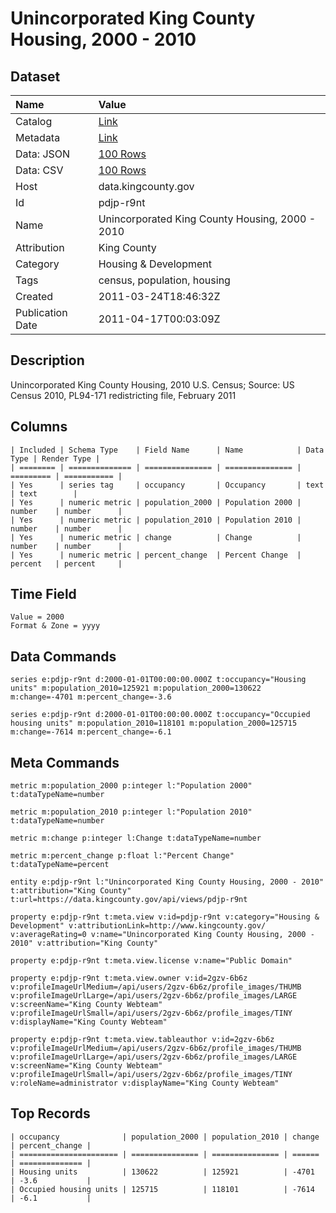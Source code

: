 # Unincorporated King County Housing, 2000 - 2010

## Dataset

| Name | Value |
| :--- | :---- |
| Catalog | [Link](https://catalog.data.gov/dataset/unincorporated-king-county-housing-2000-2010-a1cac) |
| Metadata | [Link](https://data.kingcounty.gov/api/views/pdjp-r9nt) |
| Data: JSON | [100 Rows](https://data.kingcounty.gov/api/views/pdjp-r9nt/rows.json?max_rows=100) |
| Data: CSV | [100 Rows](https://data.kingcounty.gov/api/views/pdjp-r9nt/rows.csv?max_rows=100) |
| Host | data.kingcounty.gov |
| Id | pdjp-r9nt |
| Name | Unincorporated King County Housing, 2000 - 2010 |
| Attribution | King County |
| Category | Housing & Development |
| Tags | census, population, housing |
| Created | 2011-03-24T18:46:32Z |
| Publication Date | 2011-04-17T00:03:09Z |

## Description

Unincorporated King County Housing, 2010 U.S. Census; Source: US Census 2010, PL94-171 redistricting file, February 2011

## Columns

```ls
| Included | Schema Type    | Field Name      | Name            | Data Type | Render Type |
| ======== | ============== | =============== | =============== | ========= | =========== |
| Yes      | series tag     | occupancy       | Occupancy       | text      | text        |
| Yes      | numeric metric | population_2000 | Population 2000 | number    | number      |
| Yes      | numeric metric | population_2010 | Population 2010 | number    | number      |
| Yes      | numeric metric | change          | Change          | number    | number      |
| Yes      | numeric metric | percent_change  | Percent Change  | percent   | percent     |
```

## Time Field

```ls
Value = 2000
Format & Zone = yyyy
```

## Data Commands

```ls
series e:pdjp-r9nt d:2000-01-01T00:00:00.000Z t:occupancy="Housing units" m:population_2010=125921 m:population_2000=130622 m:change=-4701 m:percent_change=-3.6

series e:pdjp-r9nt d:2000-01-01T00:00:00.000Z t:occupancy="Occupied housing units" m:population_2010=118101 m:population_2000=125715 m:change=-7614 m:percent_change=-6.1
```

## Meta Commands

```ls
metric m:population_2000 p:integer l:"Population 2000" t:dataTypeName=number

metric m:population_2010 p:integer l:"Population 2010" t:dataTypeName=number

metric m:change p:integer l:Change t:dataTypeName=number

metric m:percent_change p:float l:"Percent Change" t:dataTypeName=percent

entity e:pdjp-r9nt l:"Unincorporated King County Housing, 2000 - 2010" t:attribution="King County" t:url=https://data.kingcounty.gov/api/views/pdjp-r9nt

property e:pdjp-r9nt t:meta.view v:id=pdjp-r9nt v:category="Housing & Development" v:attributionLink=http://www.kingcounty.gov/ v:averageRating=0 v:name="Unincorporated King County Housing, 2000 - 2010" v:attribution="King County"

property e:pdjp-r9nt t:meta.view.license v:name="Public Domain"

property e:pdjp-r9nt t:meta.view.owner v:id=2gzv-6b6z v:profileImageUrlMedium=/api/users/2gzv-6b6z/profile_images/THUMB v:profileImageUrlLarge=/api/users/2gzv-6b6z/profile_images/LARGE v:screenName="King County Webteam" v:profileImageUrlSmall=/api/users/2gzv-6b6z/profile_images/TINY v:displayName="King County Webteam"

property e:pdjp-r9nt t:meta.view.tableauthor v:id=2gzv-6b6z v:profileImageUrlMedium=/api/users/2gzv-6b6z/profile_images/THUMB v:profileImageUrlLarge=/api/users/2gzv-6b6z/profile_images/LARGE v:screenName="King County Webteam" v:profileImageUrlSmall=/api/users/2gzv-6b6z/profile_images/TINY v:roleName=administrator v:displayName="King County Webteam"
```

## Top Records

```ls
| occupancy              | population_2000 | population_2010 | change | percent_change | 
| ====================== | =============== | =============== | ====== | ============== | 
| Housing units          | 130622          | 125921          | -4701  | -3.6           | 
| Occupied housing units | 125715          | 118101          | -7614  | -6.1           | 
```